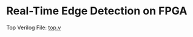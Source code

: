 # Real-Time Edge Detection on FPGA

Top Verilog File: [top.v](https://github.com/paladin705/hdmi_test_v2/blob/master/hdmi_test_v2.srcs/sources_1/new/top.v)
